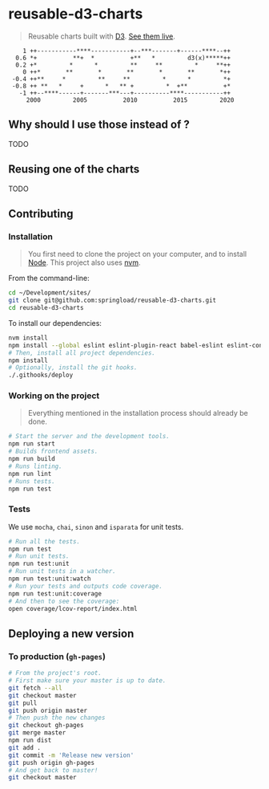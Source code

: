 reusable-d3-charts
=====================

> Reusable charts built with [D3](https://d3js.org/). [See them live](https://springload.github.io/reusable-d3-charts/).

```
    1 ++-----------****-----------+--***-------+------****--++
  0.6 *+          **+  *          +**   *         d3(x)*****++
  0.2 +*         *      *         **     **         *     **++
    0 ++*       **       *       **       *       **       *++
 -0.4 ++**     *         **     **         *      *         *+
 -0.8 ++ **   *     +      *   ** +         *  +**          +*
   -1 ++--****------+-------***---+----------****-----------++
     2000         2005          2010          2015         2020
```

## Why should I use those instead of <high-level abstraction over D3 of the day>?

TODO

## Reusing one of the charts

TODO

## Contributing

### Installation

> You first need to clone the project on your computer, and to install [Node](https://nodejs.org). This project also uses [nvm](https://github.com/creationix/nvm).

From the command-line:

```sh
cd ~/Development/sites/
git clone git@github.com:springload/reusable-d3-charts.git
cd reusable-d3-charts
```

To install our dependencies:

```sh
nvm install
npm install --global eslint eslint-plugin-react babel-eslint eslint-config-airbnb sass-lint
# Then, install all project dependencies.
npm install
# Optionally, install the git hooks.
./.githooks/deploy
```

### Working on the project

> Everything mentioned in the installation process should already be done.

```sh
# Start the server and the development tools.
npm run start
# Builds frontend assets.
npm run build
# Runs linting.
npm run lint
# Runs tests.
npm run test
```

### Tests

We use `mocha`, `chai`, `sinon` and `isparata` for unit tests.

```sh
# Run all the tests.
npm run test
# Run unit tests.
npm run test:unit
# Run unit tests in a watcher.
npm run test:unit:watch
# Run your tests and outputs code coverage.
npm run test:unit:coverage
# And then to see the coverage:
open coverage/lcov-report/index.html
```

## Deploying a new version

### To production (`gh-pages`)

```sh
# From the project's root.
# First make sure your master is up to date.
git fetch --all
git checkout master
git pull
git push origin master
# Then push the new changes
git checkout gh-pages
git merge master
npm run dist
git add .
git commit -m 'Release new version'
git push origin gh-pages
# And get back to master!
git checkout master
```

